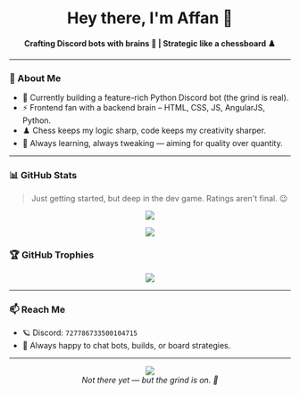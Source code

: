 <h1 align="center">Hey there, I'm Affan 👋</h1>

<p align="center">
  <b>Crafting Discord bots with brains 🧠 | Strategic like a chessboard ♟️</b>
</p>

---

### 🚀 About Me

- 🔧 Currently building a feature-rich Python Discord bot (the grind is real).
- ⚡ Frontend fan with a backend brain – HTML, CSS, JS, AngularJS, Python.
- ♟️ Chess keeps my logic sharp, code keeps my creativity sharper.
- 🧠 Always learning, always tweaking — aiming for quality over quantity.

---

### 📊 GitHub Stats

> Just getting started, but deep in the dev game. Ratings aren't final. 😉

<p align="center">
  <img src="https://github-readme-stats.vercel.app/api?username=Itz-Affan&show_icons=true&theme=tokyonight&hide_title=true&include_all_commits=true&count_private=true" />
</p>

<p align="center">
  <a href="https://git.io/streak-stats">
    <img src="https://streak-stats.demolab.com/?user=Itz-Affan&theme=tokyonight&hide_border=true" />
  </a>
</p>

### 🏆 GitHub Trophies

<p align="center">
  <img src="https://github-profile-trophy.vercel.app/?username=Itz-Affan&theme=discord&row=1&column=7&margin-w=15&margin-h=15" />
</p>

---

### 📫 Reach Me

- 🪐 Discord: `727786733500104715`
- 🧰 Always happy to chat bots, builds, or board strategies.

---

<p align="center">
  <img src="https://img.shields.io/badge/GitHub%20Rating-C%20🔧-orange?style=flat-square" />
  <br />
  <i>Not there yet — but the grind is on. 🔁</i>
</p>
